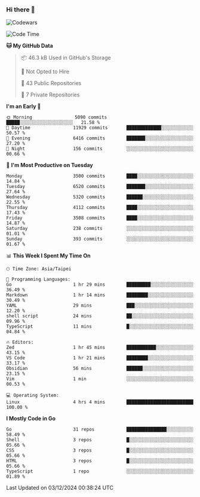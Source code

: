 ### Hi there 👋

![Codewars](https://www.codewars.com/users/omegaatt36/badges/small)

<!--START_SECTION:waka-->
![Code Time](http://img.shields.io/badge/Code%20Time-2%2C922%20hrs%2016%20mins-blue)

**🐱 My GitHub Data** 

> 📦 46.3 kB Used in GitHub's Storage 
 > 
> 🚫 Not Opted to Hire
 > 
> 📜 43 Public Repositories 
 > 
> 🔑 7 Private Repositories 
 > 
**I'm an Early 🐤** 

```text
🌞 Morning                5090 commits        █████░░░░░░░░░░░░░░░░░░░░   21.58 % 
🌆 Daytime                11929 commits       █████████████░░░░░░░░░░░░   50.57 % 
🌃 Evening                6416 commits        ███████░░░░░░░░░░░░░░░░░░   27.20 % 
🌙 Night                  156 commits         ░░░░░░░░░░░░░░░░░░░░░░░░░   00.66 % 
```
📅 **I'm Most Productive on Tuesday** 

```text
Monday                   3500 commits        ████░░░░░░░░░░░░░░░░░░░░░   14.84 % 
Tuesday                  6520 commits        ███████░░░░░░░░░░░░░░░░░░   27.64 % 
Wednesday                5320 commits        ██████░░░░░░░░░░░░░░░░░░░   22.55 % 
Thursday                 4112 commits        ████░░░░░░░░░░░░░░░░░░░░░   17.43 % 
Friday                   3508 commits        ████░░░░░░░░░░░░░░░░░░░░░   14.87 % 
Saturday                 238 commits         ░░░░░░░░░░░░░░░░░░░░░░░░░   01.01 % 
Sunday                   393 commits         ░░░░░░░░░░░░░░░░░░░░░░░░░   01.67 % 
```


📊 **This Week I Spent My Time On** 

```text
🕑︎ Time Zone: Asia/Taipei

💬 Programming Languages: 
Go                       1 hr 29 mins        █████████░░░░░░░░░░░░░░░░   36.49 % 
Markdown                 1 hr 14 mins        ████████░░░░░░░░░░░░░░░░░   30.49 % 
YAML                     29 mins             ███░░░░░░░░░░░░░░░░░░░░░░   12.20 % 
shell script             24 mins             ██░░░░░░░░░░░░░░░░░░░░░░░   09.96 % 
TypeScript               11 mins             █░░░░░░░░░░░░░░░░░░░░░░░░   04.84 % 

🔥 Editors: 
Zed                      1 hr 45 mins        ███████████░░░░░░░░░░░░░░   43.15 % 
VS Code                  1 hr 21 mins        ████████░░░░░░░░░░░░░░░░░   33.17 % 
Obsidian                 56 mins             ██████░░░░░░░░░░░░░░░░░░░   23.15 % 
Vim                      1 min               ░░░░░░░░░░░░░░░░░░░░░░░░░   00.53 % 

💻 Operating System: 
Linux                    4 hrs 4 mins        █████████████████████████   100.00 % 
```

**I Mostly Code in Go** 

```text
Go                       31 repos            ███████████████░░░░░░░░░░   58.49 % 
Shell                    3 repos             █░░░░░░░░░░░░░░░░░░░░░░░░   05.66 % 
CSS                      3 repos             █░░░░░░░░░░░░░░░░░░░░░░░░   05.66 % 
HTML                     3 repos             █░░░░░░░░░░░░░░░░░░░░░░░░   05.66 % 
TypeScript               1 repo              ░░░░░░░░░░░░░░░░░░░░░░░░░   01.89 % 
```




 Last Updated on 03/12/2024 00:38:24 UTC
<!--END_SECTION:waka-->

<!--
**omegaatt36/omegaatt36** is a ✨ _special_ ✨ repository because its `README.md` (this file) appears on your GitHub profile.

Here are some ideas to get you started:

- 🔭 I’m currently working on ...
- 🌱 I’m currently learning ...
- 👯 I’m looking to collaborate on ...
- 🤔 I’m looking for help with ...
- 💬 Ask me about ...
- 📫 How to reach me: ...
- 😄 Pronouns: ...
- ⚡ Fun fact: ...
-->

